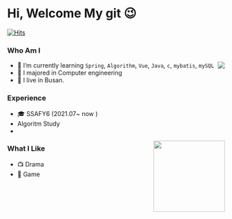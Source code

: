 # Hi, Welcome My git 😉
[![Hits](https://hits.seeyoufarm.com/api/count/incr/badge.svg?url=https%3A%2F%2Fgithub.com%2Fhaesoo9410&count_bg=%23EB8B10&title_bg=%23684327&icon=&icon_color=%23c33&title=VISIT&edge_flat=false)](https://github.com/blackvill) 
<!-- [![Gmail Badge](https://img.shields.io/badge/Gmail-D14836?style=flat&logo=Gmail&logoColor=white)](mailto:choon72001@gmail.com)  -->
<!--
[![Instagram Badge](https://img.shields.io/badge/Instagram-9c38d1?style=flat&logo=Instagram&logoColor=white)](https://www.instagram.com/내아뒤)
[![Naver Blog Badge](https://img.shields.io/badge/Daily%20Blog-1eb031?style=flat&logoColor=white)](https://blog.naver.com/haesoo9410) 
[![Tistory Badge](https://img.shields.io/badge/Tech%20Blog-555263?style=flat&logoColor=white)](https://haesoo9410.tistory.com/)
--> 
### Who Am I

<img align='right' src="http://mazassumnida.wtf/api/v2/generate_badge?boj=postkim03">

- 🌱 I’m currently learning `Spring`, `Algorithm`, `Vue`, `Java`, `c`, `mybatis`, `mySQL`
- 🥇 I majored in Computer engineering
- 🚅 I live in Busan.

### Experience
- 🎓 SSAFY6 (2021.07~ now )
- Algoritm Study
- 
<img align='right' src="https://github-readme-stats.vercel.app/api?username=blackvill" height="165">

### What I Like

- 📺 Drama
- 🔵 Game

